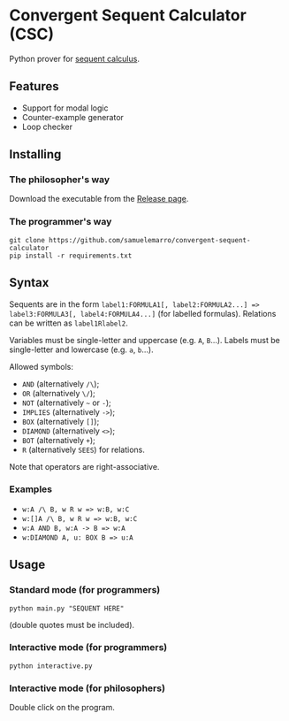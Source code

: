 # Convergent Sequent Calculator (CSC)
Python prover for [sequent calculus](https://en.wikipedia.org/wiki/Sequent_calculus).

## Features
- Support for modal logic
- Counter-example generator
- Loop checker

## Installing

### The philosopher's way

Download the executable from the [Release page](https://github.com/samuelemarro/convergent-sequent-calculator/releases).

### The programmer's way

```
git clone https://github.com/samuelemarro/convergent-sequent-calculator
pip install -r requirements.txt
```

## Syntax

Sequents are in the form `label1:FORMULA1[, label2:FORMULA2...] => label3:FORMULA3[, label4:FORMULA4...]` (for labelled formulas). Relations can be written as `label1Rlabel2`.

Variables must be single-letter and uppercase (e.g. `A`, `B`...).
Labels must be single-letter and lowercase (e.g. `a`, `b`...).

Allowed symbols:
* `AND` (alternatively `/\`);
* `OR` (alternatively `\/`);
* `NOT` (alternatively `~` or `-`);
* `IMPLIES` (alternatively `->`);
* `BOX` (alternatively `[]`);
* `DIAMOND` (alternatively `<>`);
* `BOT` (alternatively `+`);
* `R` (alternatively `SEES`) for relations.

Note that operators are right-associative.

### Examples

* ```w:A /\ B, w R w => w:B, w:C```
* ```w:[]A /\ B, w R w => w:B, w:C```
* ```w:A AND B, w:A -> B => w:A```
* ```w:DIAMOND A, u: BOX B => u:A```

## Usage

### Standard mode (for programmers)

```python main.py "SEQUENT HERE"```

(double quotes must be included).

### Interactive mode (for programmers)

```python interactive.py```

### Interactive mode (for philosophers)

Double click on the program.
